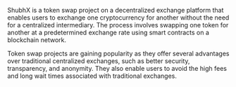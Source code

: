 ShubhX is a  token swap project on a decentralized exchange platform that enables users to exchange one cryptocurrency for another without the need for a centralized intermediary. The process involves swapping one token for another at a predetermined exchange rate using smart contracts on a blockchain network.

Token swap projects are gaining popularity as they offer several advantages over traditional centralized exchanges, such as better security, transparency, and anonymity. They also enable users to avoid the high fees and long wait times associated with traditional exchanges.
